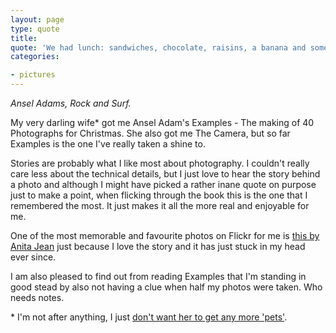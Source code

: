 ```yaml
---
layout: page
type: quote
title: 
quote: 'We had lunch: sandwiches, chocolate, raisins, a banana and some hard candies, but we had forgotten to bring anything to drink and the lunch exacerbated our thirst.'
categories: 

- pictures
---
```

_Ansel Adams, Rock and Surf._ 

My very darling wife* got me Ansel Adam's Examples - The making of 40 Photographs for Christmas. She also got me The Camera, but so far Examples is the one I've really taken a shine to. 

Stories are probably what I like most about photography. I couldn't really care less about the technical details, but I just love to hear the story behind a photo and although I might have picked a rather inane quote on purpose just to make a point, when flicking through the book this is the one that I remembered the most. It just makes it all the more real and enjoyable for me.

One of the most memorable and favourite photos on Flickr for me is [this by Anita Jean](http://www.flickr.com/photos/neetss/4668407077/in/faves-i-5-m/) just because I love the story and it has just stuck in my head ever since.

I am also pleased to find out from reading Examples that I'm standing in good stead by also not having a clue when half my photos were taken. Who needs notes.


\* I'm not after anything, I just [don't want her to get any more 'pets'](http://twitter.com/atomicules/status/20894684184322048).
